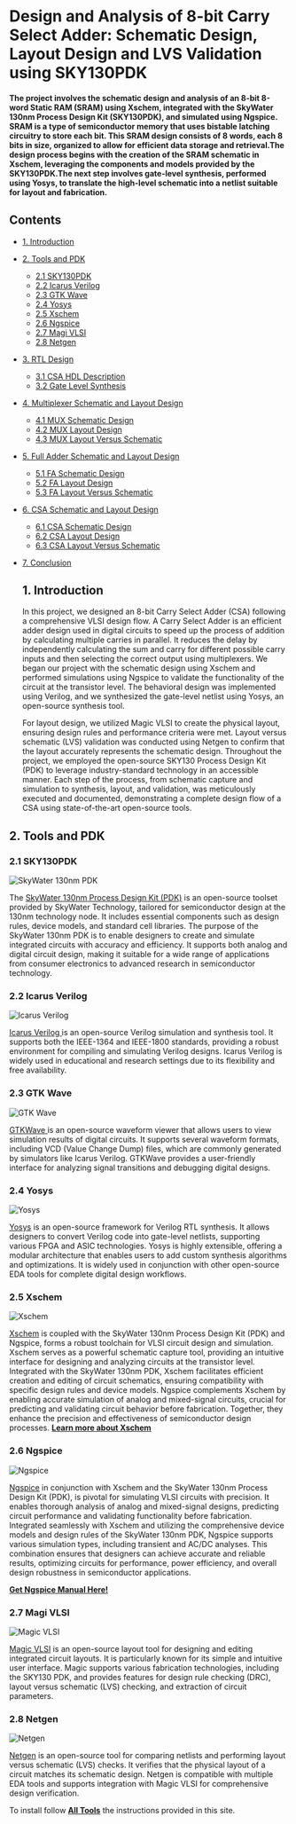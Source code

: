 # Design and Analysis of 8-bit Carry Select Adder: Schematic Design, Layout Design and LVS Validation using SKY130PDK

#### The project involves the schematic design and analysis of an 8-bit 8-word Static RAM (SRAM) using Xschem, integrated with the SkyWater 130nm Process Design Kit (SKY130PDK), and simulated using Ngspice. SRAM is a type of semiconductor memory that uses bistable latching circuitry to store each bit. This SRAM design consists of 8 words, each 8 bits in size, organized to allow for efficient data storage and retrieval.The design process begins with the creation of the SRAM schematic in Xschem, leveraging the components and models provided by the SKY130PDK.The next step involves gate-level synthesis, performed using Yosys, to translate the high-level schematic into a netlist suitable for layout and fabrication.

## Contents
- [1. Introduction](#1-Introduction)


- [2. Tools and PDK](#2-Tools-and-PDK)
  - [2.1 SKY130PDK](#21-SKY130PDK)
  - [2.2 Icarus Verilog](#22-Icarus-Verilog)
  - [2.3 GTK Wave](#23-GTK-Wave)
  - [2.4 Yosys](#24-Yosys)
  - [2.5 Xschem](#25-Xschem)
  - [2.6 Ngspice](#26-Ngspice)
  - [2.7 Magi VLSI](#27-Magi-VLSI)
  - [2.8 Netgen](#28-Netgen)

- [3. RTL Design](#3-RTL-Design)
  - [3.1 CSA HDL Description](#31-CSA-HDL-Description)
  - [3.2 Gate Level Synthesis](#32-Gate-Level-Synthesis)

- [4. Multiplexer Schematic and Layout Design](#4-Multiplexer-Schematic-and-Layout-Design)
  - [4.1 MUX Schematic Design](#41-MUX-Schematic-Design)
  - [4.2 MUX Layout Design](#42-MUX-Layout-Design)
  - [4.3 MUX Layout Versus Schematic](#43-MUX-Layout-Versus-Schematic)

- [5. Full Adder Schematic and Layout Design](#5-Full-Adder-Schematic-and-Layout-Design)
  - [5.1 FA Schematic Design](#51-FA-Schematic-Design)
  - [5.2 FA Layout Design](#52-FA-Layout-Design)
  - [5.3 FA Layout Versus Schematic](#53-FA-Layout-Versus-Schematic)
 
- [6. CSA Schematic and Layout Design](#6-CSA-Schematic-and-Layout-Design)
  - [6.1 CSA Schematic Design](#61-CSA-Schematic-Design)
  - [6.2 CSA Layout Design](#62-CSA-Layout-Design)
  - [6.3 CSA Layout Versus Schematic](#63-CSA-Layout-Versus-Schematic)
  
- [7. Conclusion](#7-Conclusion)


  ## 1. Introduction

  In this project, we designed an 8-bit Carry Select Adder (CSA) following a comprehensive VLSI design flow. A Carry Select Adder is an efficient adder design used in digital circuits to speed up the process of addition by calculating multiple carries in parallel. It reduces the delay by independently calculating the sum and carry for different possible carry inputs and then selecting the correct output using multiplexers. We began our project with the schematic design using Xschem and performed simulations using Ngspice to validate the functionality of the circuit at the transistor level. The behavioral design was implemented using Verilog, and we synthesized the gate-level netlist using Yosys, an open-source synthesis tool.
  
  For layout design, we utilized Magic VLSI to create the physical layout, ensuring design rules and performance criteria were met. Layout versus schematic (LVS) validation was conducted using Netgen to confirm that the layout accurately represents the schematic design. Throughout the project, we employed the open-source SKY130 Process Design Kit (PDK) to leverage industry-standard technology in an accessible manner. Each step of the process, from schematic capture and simulation to synthesis, layout, and validation, was meticulously executed and documented, demonstrating a complete design flow of a CSA using state-of-the-art open-source tools.



## 2. Tools and PDK

### 2.1 SKY130PDK

![SkyWater 130nm PDK](assets/images/tools/sykwater.png)

The [SkyWater 130nm Process Design Kit (PDK)](https://skywater-pdk.readthedocs.io/en/main/index.html#) is an open-source toolset provided by SkyWater Technology, tailored for semiconductor design at the 130nm technology node. It includes essential components such as design rules, device models, and standard cell libraries. The purpose of the SkyWater 130nm PDK is to enable designers to create and simulate integrated circuits with accuracy and efficiency. It supports both analog and digital circuit design, making it suitable for a wide range of applications from consumer electronics to advanced research in semiconductor technology.

### 2.2 Icarus Verilog

![Icarus Verilog](assets/images/tools/icarus_verilog.png)

[Icarus Verilog ](https://iverilog.fandom.com/wiki/Installation_Guide)is an open-source Verilog simulation and synthesis tool. It supports both the IEEE-1364 and IEEE-1800 standards, providing a robust environment for compiling and simulating Verilog designs. Icarus Verilog is widely used in educational and research settings due to its flexibility and free availability.

### 2.3 GTK Wave

![GTK Wave](assets/images/tools/GTK_Wave.png)

[GTKWave ](https://gtkwave.sourceforge.net/)is an open-source waveform viewer that allows users to view simulation results of digital circuits. It supports several waveform formats, including VCD (Value Change Dump) files, which are commonly generated by simulators like Icarus Verilog. GTKWave provides a user-friendly interface for analyzing signal transitions and debugging digital designs.

### 2.4 Yosys

![Yosys](assets/images/tools/yosys.png)

[Yosys](https://yosyshq.net/yosys/) is an open-source framework for Verilog RTL synthesis. It allows designers to convert Verilog code into gate-level netlists, supporting various FPGA and ASIC technologies. Yosys is highly extensible, offering a modular architecture that enables users to add custom synthesis algorithms and optimizations. It is widely used in conjunction with other open-source EDA tools for complete digital design workflows.

### 2.5 Xschem

![Xschem](assets/images/tools/xschem.png)

[Xschem](https://xschem.sourceforge.io/stefan/index.html) is coupled with the SkyWater 130nm Process Design Kit (PDK) and Ngspice, forms a robust toolchain for VLSI circuit design and simulation. Xschem serves as a powerful schematic capture tool, providing an intuitive interface for designing and analyzing circuits at the transistor level. Integrated with the SkyWater 130nm PDK, Xschem facilitates efficient creation and editing of circuit schematics, ensuring compatibility with specific design rules and device models. Ngspice complements Xschem by enabling accurate simulation of analog and mixed-signal circuits, crucial for predicting and validating circuit behavior before fabrication. Together, they enhance the precision and effectiveness of semiconductor design processes.
**[Learn more about Xschem](https://xschem.sourceforge.io/stefan/xschem_man/xschem_man.html")**

### 2.6 Ngspice

![Ngspice](assets/images/tools/ngspice.png)

[Ngspice](https://ngspice.sourceforge.io/) in conjunction with Xschem and the SkyWater 130nm Process Design Kit (PDK), is pivotal for simulating VLSI circuits with precision. It enables thorough analysis of analog and mixed-signal designs, predicting circuit performance and validating functionality before fabrication. Integrated seamlessly with Xschem and utilizing the comprehensive device models and design rules of the SkyWater 130nm PDK, Ngspice supports various simulation types, including transient and AC/DC analyses. This combination ensures that designers can achieve accurate and reliable results, optimizing circuits for performance, power efficiency, and overall design robustness in semiconductor applications.

**[Get Ngspice Manual Here!](https://ngspice.sourceforge.io/docs/ngspice-manual.pdf)**

### 2.7 Magi VLSI

![Magic VLSI](assets/images/tools/Magic_VLSI.png)


[Magic VLSI](http://opencircuitdesign.com/magic/) is an open-source layout tool for designing and editing integrated circuit layouts. It is particularly known for its simple and intuitive user interface. Magic supports various fabrication technologies, including the SKY130 PDK, and provides features for design rule checking (DRC), layout versus schematic (LVS) checking, and extraction of circuit parameters.

### 2.8 Netgen

![Netgen](assets/images/tools/Netgen.png)


[Netgen](http://opencircuitdesign.com/netgen/) is an open-source tool for comparing netlists and performing layout versus schematic (LVS) checks. It verifies that the physical layout of a circuit matches its schematic design. Netgen is compatible with multiple EDA tools and supports integration with Magic VLSI for comprehensive design verification.

To install follow **[All Tools](https://xschem.sourceforge.io/stefan/xschem_man/tutorial_xschem_sky130.html)** the instructions provided in this site.



